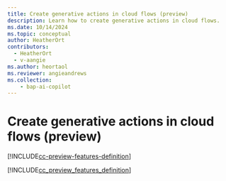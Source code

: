 ```yaml
---
title: Create generative actions in cloud flows (preview)
description: Learn how to create generative actions in cloud flows.
ms.date: 10/14/2024
ms.topic: conceptual
author: HeatherOrt
contributors:
  - HeatherOrt
  - v-aangie
ms.author: heortaol
ms.reviewer: angieandrews
ms.collection: 
    - bap-ai-copilot
---
```


# Create generative actions in cloud flows (preview)

[!INCLUDE[cc-preview-features-definition](includes/cc-preview-features-top-note.md)]





[!INCLUDE[cc_preview_features_definition](includes/cc-preview-features-definition.md)]